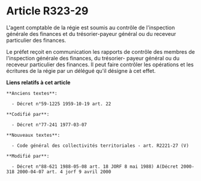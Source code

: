 # Article R323-29

L'agent comptable de la régie est soumis au contrôle de l'inspection générale des finances et du trésorier-payeur général ou
du receveur particulier des finances.

Le préfet reçoit en communication les rapports de contrôle des membres de l'inspection générale des finances, du trésorier-
payeur général ou du receveur particulier des finances. Il peut faire contrôler les opérations et les écritures de la régie
par un délégué qu'il désigne à cet effet.

**Liens relatifs à cet article**

	**Anciens textes**:

	  - Décret n°59-1225 1959-10-19 art. 22

	**Codifié par**:

	  - Décret n°77-241 1977-03-07

	**Nouveaux textes**:

	  - Code général des collectivités territoriales - art. R2221-27 (V)

	**Modifié par**:

	  - Décret n°88-621 1988-05-08 art. 18 JORF 8 mai 1988) A(Décret 2000-318 2000-04-07 art. 4 jorf 9 avril 2000
